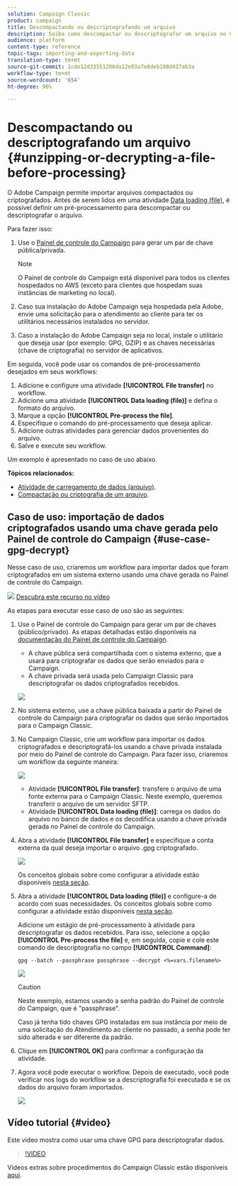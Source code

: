 ```yaml
---
solution: Campaign Classic
product: campaign
title: Descompactando ou descriptografando um arquivo
description: Saiba como descompactar ou descriptografar um arquivo no Campaign Classic antes do processamento.
audience: platform
content-type: reference
topic-tags: importing-and-exporting-data
translation-type: tm+mt
source-git-commit: 1cde12d33551206da12e03a7e8deb198d427ab3a
workflow-type: tm+mt
source-wordcount: '654'
ht-degree: 96%

---
```



# Descompactando ou descriptografando um arquivo {#unzipping-or-decrypting-a-file-before-processing}

O Adobe Campaign permite importar arquivos compactados ou criptografados. Antes de serem lidos em uma atividade [Data loading (file)](../../workflow/using/data-loading--file-.md), é possível definir um pré-processamento para descompactar ou descriptografar o arquivo.

Para fazer isso:

1. Use o [Painel de controle do Campaign](https://docs.adobe.com/content/help/pt-BR/control-panel/using/instances-settings/gpg-keys-management.html#decrypting-data) para gerar um par de chave pública/privada.

   >[!NOTE]
   >
   >O Painel de controle do Campaign está disponível para todos os clientes hospedados no AWS (exceto para clientes que hospedam suas instâncias de marketing no local).

1. Caso sua instalação do Adobe Campaign seja hospedada pela Adobe, envie uma solicitação para o atendimento ao cliente para ter os utilitários necessários instalados no servidor.
1. Caso a instalação do Adobe Campaign seja no local, instale o utilitário que deseja usar (por exemplo: GPG, GZIP) e as chaves necessárias (chave de criptografia) no servidor de aplicativos.

Em seguida, você pode usar os comandos de pré-processamento desejados em seus workflows:

1. Adicione e configure uma atividade **[!UICONTROL File transfer]** no workflow.
1. Adicione uma atividade **[!UICONTROL Data loading (file)]** e defina o formato do arquivo.
1. Marque a opção **[!UICONTROL Pre-process the file]**.
1. Especifique o comando do pré-processamento que deseja aplicar.
1. Adicione outras atividades para gerenciar dados provenientes do arquivo.
1. Salve e execute seu workflow.

Um exemplo é apresentado no caso de uso abaixo.

**Tópicos relacionados:**

* [Atividade de carregamento de dados (arquivo)](../../workflow/using/data-loading--file-.md).
* [Compactação ou criptografia de um arquivo](../../workflow/using/how-to-use-workflow-data.md#zipping-or-encrypting-a-file).

## Caso de uso: importação de dados criptografados usando uma chave gerada pelo Painel de controle do Campaign {#use-case-gpg-decrypt}

Nesse caso de uso, criaremos um workflow para importar dados que foram criptografados em um sistema externo usando uma chave gerada no Painel de controle do Campaign.

![](assets/do-not-localize/how-to-video.png) [Descubra este recurso no vídeo](#video)

As etapas para executar esse caso de uso são as seguintes:

1. Use o Painel de controle do Campaign para gerar um par de chaves (público/privado). As etapas detalhadas estão disponíveis na [documentação do Painel de controle do Campaign](https://docs.adobe.com/content/help/en/control-panel/using/instances-settings/gpg-keys-management.html#decrypting-data).

   * A chave pública será compartilhada com o sistema externo, que a usará para criptografar os dados que serão enviados para o Campaign.
   * A chave privada será usada pelo Campaign Classic para descriptografar os dados criptografados recebidos.

   ![](assets/gpg_generate.png)

1. No sistema externo, use a chave pública baixada a partir do Painel de controle do Campaign para criptografar os dados que serão importados para o Campaign Classic.

1. No Campaign Classic, crie um workflow para importar os dados criptografados e descriptografá-los usando a chave privada instalada por meio do Painel de controle do Campaign. Para fazer isso, criaremos um workflow da seguinte maneira:

   ![](assets/gpg_import_workflow.png)

   * Atividade **[!UICONTROL File transfer]**: transfere o arquivo de uma fonte externa para o Campaign Classic. Neste exemplo, queremos transferir o arquivo de um servidor SFTP.
   * Atividade **[!UICONTROL Data loading (file)]**: carrega os dados do arquivo no banco de dados e os decodifica usando a chave privada gerada no Painel de controle do Campaign.

1. Abra a atividade **[!UICONTROL File transfer]** e especifique a conta externa da qual deseja importar o arquivo .gpg criptografado.

   ![](assets/gpg_key_transfer.png)

   Os conceitos globais sobre como configurar a atividade estão disponíveis [nesta seção](../../workflow/using/file-transfer.md).

1. Abra a atividade **[!UICONTROL Data loading (file)]** e configure-a de acordo com suas necessidades. Os conceitos globais sobre como configurar a atividade estão disponíveis [nesta seção](../../workflow/using/data-loading--file-.md).

   Adicione um estágio de pré-processamento à atividade para descriptografar os dados recebidos. Para isso, selecione a opção **[!UICONTROL Pre-process the file]** e, em seguida, copie e cole este comando de descriptografia no campo **[!UICONTROL Command]**:

   `gpg --batch --passphrase passphrase --decrypt <%=vars.filename%>`

   ![](assets/gpg_load.png)

   >[!CAUTION]
   >
   >Neste exemplo, estamos usando a senha padrão do Painel de controle do Campaign, que é &quot;passphrase&quot;.
   >
   >Caso já tenha tido chaves GPG instaladas em sua instância por meio de uma solicitação do Atendimento ao cliente no passado, a senha pode ter sido alterada e ser diferente da padrão.

1. Clique em **[!UICONTROL OK]** para confirmar a configuração da atividade.

1. Agora você pode executar o workflow. Depois de executado, você pode verificar nos logs do workflow se a descriptografia foi executada e se os dados do arquivo foram importados.

   ![](assets/gpg_run.png)

## Vídeo tutorial {#video}

Este vídeo mostra como usar uma chave GPG para descriptografar dados.

>[!VIDEO](https://video.tv.adobe.com/v/36482?quality=12)

Vídeos extras sobre procedimentos do Campaign Classic estão disponíveis [aqui](https://experienceleague.adobe.com/docs/campaign-classic-learn/tutorials/overview.html?lang=pt-BR).
